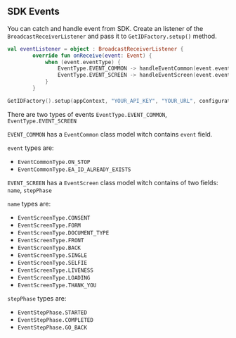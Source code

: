 ## SDK Events

You can catch and handle event from SDK. Create an listener of the `BroadcastReceiverListener` and pass it to `GetIDFactory.setup()` method.

```kotlin
val eventListener = object : BroadcastReceiverListener {
        override fun onReceive(event: Event) {
            when (event.eventType) {
                EventType.EVENT_COMMON -> handleEventCommon(event.eventCommon)
                EventType.EVENT_SCREEN -> handleEventScreen(event.eventScreen)
            }
        }

GetIDFactory().setup(appContext, "YOUR_API_KEY", "YOUR_URL", configuration, eventListener)
```

There are two types of events `EventType.EVENT_COMMON`, `EventType.EVENT_SCREEN`

`EVENT_COMMON` has a `EventCommon` class model witch contains `event` field.

`event` types are:

-  `EventCommonType.ON_STOP`
-  `EventCommonType.EA_ID_ALREADY_EXISTS`

`EVENT_SCREEN` has a `EventScreen` class model witch contains of two fields: `name`, `stepPhase`

`name` types are:

-  `EventScreenType.CONSENT`
-  `EventScreenType.FORM`
-  `EventScreenType.DOCUMENT_TYPE`
-  `EventScreenType.FRONT`
-  `EventScreenType.BACK`
-  `EventScreenType.SINGLE`
-  `EventScreenType.SELFIE`
-  `EventScreenType.LIVENESS`
-  `EventScreenType.LOADING`
-  `EventScreenType.THANK_YOU`

`stepPhase` types are:

-  `EventStepPhase.STARTED`
-  `EventStepPhase.COMPLETED`
-  `EventStepPhase.GO_BACK`